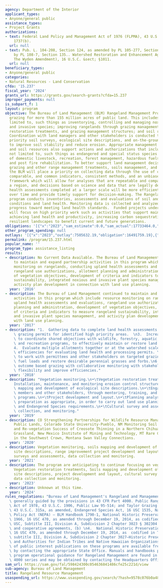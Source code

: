 ```yaml
---
agency: Department of the Interior
applicant_types:
- Anyone/general public
assistance_types:
- Project Grants
authorizations:
- text: Federal Land Policy and Management Act of 1976 (FLPMA), 43 U.S.C. &sect; §
    1737(b).
  url: null
- text: Pub. L. 104-208, Section 124, as amended by PL 105-277, Section 136, as amended
    by PL 108-7, Section 135.. Watershed Restoration and Enhancement Agreements (aka
    The Wyden Amendment), 16 U.S.C. &sect; §1011.
  url: null
beneficiary_types:
- Anyone/general public
categories:
- Natural Resources - Land Conservation
cfda: '15.237'
fiscal_year: '2024'
grants_url: https://grants.gov/search-grants?cfda=15.237
improper_payments: null
is_subpart_f: 1
layout: program
objective: The Bureau of Land Management (BLM) Rangeland Management Program administers
  grazing for more than 155 million acres of public land. This includes, but is not
  limited to, such things as inventorying, controlling and managing noxious weeds
  and invasive species; improving rangelands through grazing management, vegetation
  restoration treatments, and grazing management structures; and soil resource management.
  Coordination with land managers and other stakeholders is conducted to complete
  priority soil surveys, ecological site descriptions, and on-the-ground projects
  to improve soil stability and reduce erosion. Appropriate management of rangeland
  and soil resources also support actions and authorizations that include, but is
  not limited to, such things as endangered and special status species recovery, grazing
  of domestic livestock, recreation, forest management, hazardous fuels reduction,
  and post fire rehabilitation. To better support land management decisions regarding
  grazing and other range management treatments, soils management, and invasive species,
  the BLM will place a priority on collecting data through the use of consistent,
  comparable, and common indicators, consistent methods, and an unbiased sampling
  framework which will allow for analyses that are repeatable and comparable across
  a region, and decisions based on science and data that are legally defensible. Land
  health assessments completed at a larger scale will be more efficient and less costly
  over time and provide timely support for decision-making. The Rangeland Management
  program conducts inventories, assessments and evaluations of soil and vegetation
  conditions and land health. Monitoring data is collected and analyzed to ensure
  progress toward meeting land health standards.  Funded projects under this program
  will focus on high priority work such as activities that support maintaining or
  achieving land health and productivity, increasing carbon sequestration, and creating
  resilient landscapes to benefit current and future generations.
obligations: '[{"x":"2023","sam_estimate":0.0,"sam_actual":17733464.0,"usa_spending_actual":17607870.65},{"x":"2024","sam_estimate":0.0,"sam_actual":14467974.0,"usa_spending_actual":15492085.73},{"x":"2025","sam_estimate":0.0,"sam_actual":0.0,"usa_spending_actual":1013926.72}]'
other_program_spending: null
outlays: '[{"x":"2023","outlay":7505632.19,"obligation":16491759.19},{"x":"2024","outlay":1036634.55,"obligation":4111819.19},{"x":"2025","outlay":0.0,"obligation":45000.0}]'
permalink: /program/15.237.html
popular_name: ''
program_type: assistance_listing
results:
- description: No Current Data Available. The Bureau of Land Management continued
    to maintain and expand partnership activities in this program which include resource
    monitoring on rangelands, conducting upland health assessments and evaluations,
    rangeland use authorizations, allotment planning and administration, development
    of vegetation objectives, development of criteria and indicators to measure rangeland
    sustainability, integrated noxious and invasive plant species management, and
    activity plan development in connection with land use planning.
  year: '2016'
- description: The Bureau of Land Management continued to maintain and expand partnership
    activities in this program which include resource monitoring on rangelands, conducting
    upland health assessments and evaluations, rangeland use authorizations, allotment
    planning and administration, development of vegetation objectives, development
    of criteria and indicators to measure rangeland sustainability, integrated noxious
    and invasive plant species management, and activity plan development in connection
    with land use planning.
  year: '2017'
- description: "1.  Gathering data to complete land health assessments.\n2.  Processing\
    \ grazing permits for identified high priority areas.  \n3.  Increased efforts\
    \ to coordinate shared objectives with wildlife, forestry, aquatic, and cultural\
    \ and recreation programs, to effectively maintain or restore land health. \n\
    4.  Evaluate multiple allotments together or at the watershed scale to improve\
    \ efficiencies for evaluating land health and processing permits. \n5.  Continue\
    \ to work with permittees and other stakeholders on targeted grazing to decrease\
    \ fuel loads and restore desirable perennial grasses and forbs.\n6.  Implement\
    \ outcome based grazing with collaborative monitoring with stakeholders to increase\
    \ flexibility and improve efficiencies."
  year: '2018'
- description: "Vegetation monitoring.\n•\tVegetation restoration treatments \n•\t\
    Installation, maintenance, and monitoring erosion control structures.\n•\tSoils\
    \ mapping and development of ecological site descriptions.\n•\tEngagement of community\
    \ members and other stakeholders, through mentoring, training, and educational\
    \ programs.\n•\tProject development and layout.\n•\tPlanning analysis and document\
    \ preparation as appropriate, in order to carry out land use planning decisions,\
    \ and Endangered Species requirements.\n•\tCultural survey and assessment data\
    \ collection, and monitoring."
  year: '2019'
- description: CO Strengthening Partnerships for Wildlife Resource Management on Colorado's
    Public Lands, Colorado State University-Pueblo, NM Monitoring Soil Properties
    and Re-vegetation Success of Creosote Thinning in a Northern Chihuahuan Desert
    Grassland, New Mexico Institute of Mining and Technology, MT Rare Carnivore Monitoring
    in the Southwest Crown, Montana Swan Valley Connections.
  year: '2020'
- description: Vegetation monitoring, soils mapping and development of ecological
    site descriptions, range improvement project development and layout,  cultural
    surveys and assessments, data collection and monitoring.
  year: '2021'
- description: The program are anticipating to continue focusing on vegetation monitoring,
    Vegetation restoration treatments, Soils mapping and development of ecological
    site descriptions, project development and layout, cultural survey and assessment,
    data collection and monitoring.
  year: '2023'
- description: Unknown at this time.
  year: '2024'
rules_regulations: "Bureau of Land Management's Rangeland and Management program is\
  \ generally guided by the provisions in 43 CFR Part 4000. Public Rangelands Improvement\
  \ Act of 1978, 43 U.S.C. 1906, Public Law 95-514; and Taylor Grazing Act of 1934,\
  \ 43 U.S.C. 315a, as amended, Endangered Species Act, 16 USC 1535, National Environmental\
  \ Policy Act (NEPA) – BLM Handbook 1790-1, National Historic Preservation Act of\
  \ 1966, 16 USC 470, as amended through December 19, 2014, as codified in Title 54\
  \ USC, Subtitle III, Division A, Subdivision 2 Chapter 3023 § 302304. Contracts\
  \ and cooperative agreements, (b) \n4.  National Historic Preservation Act of 1966,\
  \ 16 USC 470, as amended through December 19, 2014, as  codified in Title 54 USC,\
  \ subtitle III, Division A, Subdivision 2 Chapter 3027—Historic Preservation Programs\
  \ and Authorities for Indian Tribes and Native Hawaiian Organizations.\nA variety\
  \ of public interest publications on these programs are available free of charge\
  \ by contacting the appropriate State Office. Manuals and handbooks providing basic\
  \ program operational guidance for Rangeland Management are found in BLM Manuals\
  \ 4000 series and may be obtained by contacting the Headquarters Office."
sam_url: https://sam.gov/fal/598424300c054636841486cfe25c221d/view
sub-agency: Bureau of Land Management
title: Rangeland Resource Management
usaspending_url: https://www.usaspending.gov/search/?hash=9578c076b0a489d20bbbf3d6604efd21
---
```

